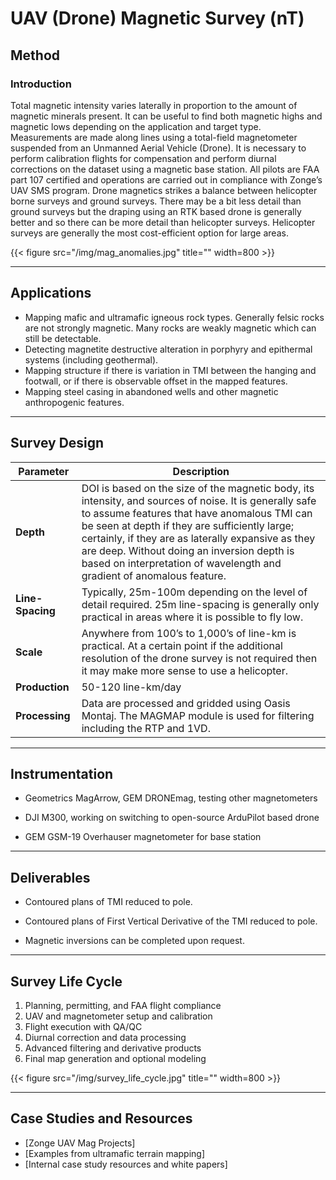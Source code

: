 # UAV (Drone) Magnetic Survey (nT)

## Method

### Introduction

Total magnetic intensity varies laterally in proportion to the amount of magnetic minerals present. It can be useful to find both magnetic highs and magnetic lows depending on the application and target type.  
Measurements are made along lines using a total-field magnetometer suspended from an Unmanned Aerial Vehicle (Drone). It is necessary to perform calibration flights for compensation and perform diurnal corrections on the dataset using a magnetic base station. All pilots are FAA part 107 certified and operations are carried out in compliance with Zonge’s UAV SMS program.
Drone magnetics strikes a balance between helicopter borne surveys and ground surveys. There may be a bit less detail than ground surveys but the draping using an RTK based drone is generally better and so there can be more detail than helicopter surveys. Helicopter surveys are generally the most cost-efficient option for large areas.

{{< figure src="/img/mag_anomalies.jpg" title="" width=800 >}}

---

## Applications

- Mapping mafic and ultramafic igneous rock types. Generally felsic rocks are not strongly magnetic. Many rocks are weakly magnetic which can still be detectable.
- Detecting magnetite destructive alteration in porphyry and epithermal systems (including geothermal).
- Mapping structure if there is variation in TMI between the hanging and footwall, or if there is observable offset in the mapped features.
- Mapping steel casing in abandoned wells and other magnetic anthropogenic features.

---

## Survey Design

| **Parameter**    | **Description**                                                                                                                                                                                                                                                                                                                                                                       |
| ---------------- | ------------------------------------------------------------------------------------------------------------------------------------------------------------------------------------------------------------------------------------------------------------------------------------------------------------------------------------------------------------------------------------- |
| **Depth**        | DOI is based on the size of the magnetic body, its intensity, and sources of noise. It is generally safe to assume features that have anomalous TMI can be seen at depth if they are sufficiently large; certainly, if they are as laterally expansive as they are deep. Without doing an inversion depth is based on interpretation of wavelength and gradient of anomalous feature. |
| **Line-Spacing** | Typically, 25m-100m depending on the level of detail required. 25m line-spacing is generally only practical in areas where it is possible to fly low.                                                                                                                                                                                                                                 |
| **Scale**        | Anywhere from 100’s to 1,000’s of line-km is practical. At a certain point if the additional resolution of the drone survey is not required then it may make more sense to use a helicopter.                                                                                                                                                                                          |
| **Production**   | 50-120 line-km/day                                                                                                                                                                                                                                                                                                                                                                    |
| **Processing**   | Data are processed and gridded using Oasis Montaj. The MAGMAP module is used for filtering including the RTP and 1VD.                                                                                                                                                                                                                                                                 |

---

## Instrumentation

- Geometrics MagArrow, GEM DRONEmag, testing other magnetometers

- DJI M300, working on switching to open-source ArduPilot based drone

- GEM GSM-19 Overhauser magnetometer for base station

---

## Deliverables

- Contoured plans of TMI reduced to pole.

- Contoured plans of First Vertical Derivative of the TMI reduced to pole.

- Magnetic inversions can be completed upon request.

---

## Survey Life Cycle

1. Planning, permitting, and FAA flight compliance
2. UAV and magnetometer setup and calibration
3. Flight execution with QA/QC
4. Diurnal correction and data processing
5. Advanced filtering and derivative products
6. Final map generation and optional modeling

{{< figure src="/img/survey_life_cycle.jpg" title="" width=800 >}}

---

## Case Studies and Resources

- [Zonge UAV Mag Projects]
- [Examples from ultramafic terrain mapping]
- [Internal case study resources and white papers]
